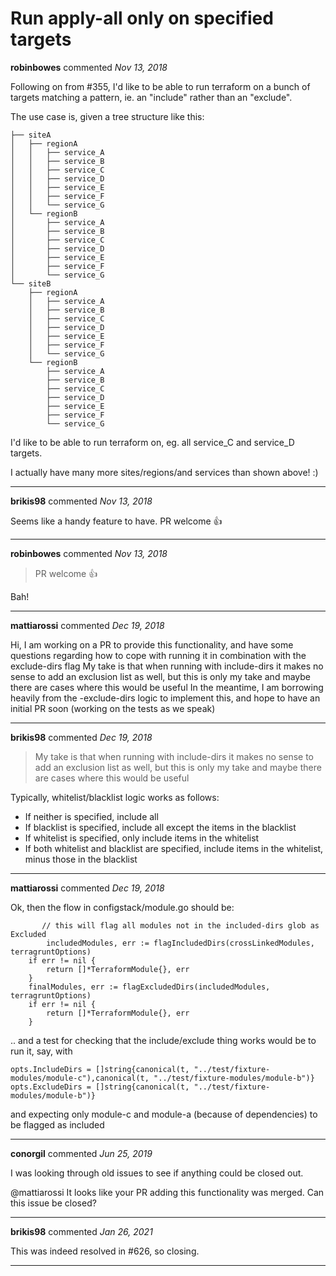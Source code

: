# Run apply-all only on specified targets

**robinbowes** commented *Nov 13, 2018*

Following on from #355, I'd like to be able to run terraform on a bunch of targets matching a pattern, ie. an "include" rather than an "exclude".

The use case is, given a tree structure like this:

```
├── siteA
│   ├── regionA
│   │   ├── service_A
│   │   ├── service_B
│   │   ├── service_C
│   │   ├── service_D
│   │   ├── service_E
│   │   ├── service_F
│   │   └── service_G
│   └── regionB
│       ├── service_A
│       ├── service_B
│       ├── service_C
│       ├── service_D
│       ├── service_E
│       ├── service_F
│       └── service_G
└── siteB
    ├── regionA
    │   ├── service_A
    │   ├── service_B
    │   ├── service_C
    │   ├── service_D
    │   ├── service_E
    │   ├── service_F
    │   └── service_G
    └── regionB
        ├── service_A
        ├── service_B
        ├── service_C
        ├── service_D
        ├── service_E
        ├── service_F
        └── service_G
```

I'd like to be able to run terraform on, eg. all service_C and service_D targets.

I actually have many more sites/regions/and services than shown above! :)
<br />
***


**brikis98** commented *Nov 13, 2018*

Seems like a handy feature to have. PR welcome 👍 
***

**robinbowes** commented *Nov 13, 2018*

> PR welcome 👍

Bah!
***

**mattiarossi** commented *Dec 19, 2018*

Hi,
I am working on a PR to provide this functionality, and have some questions regarding how to cope with running it in combination with the exclude-dirs flag
My take is that when running with include-dirs it makes no sense to add an exclusion list as well, but this is only my take and maybe there are cases where this would be useful
In the meantime, I am borrowing heavily from the -exclude-dirs logic to implement this, and hope to have an initial PR soon (working on the tests as we speak)
***

**brikis98** commented *Dec 19, 2018*

> My take is that when running with include-dirs it makes no sense to add an exclusion list as well, but this is only my take and maybe there are cases where this would be useful

Typically, whitelist/blacklist logic works as follows:

* If neither is specified, include all
* If blacklist is specified, include all except the items in the blacklist
* If whitelist is specified, only include items in the whitelist
* If both whitelist and blacklist are specified, include items in the whitelist, minus those in the blacklist
***

**mattiarossi** commented *Dec 19, 2018*

Ok, then the flow in configstack/module.go should be:

```
       // this will flag all modules not in the included-dirs glob as Excluded
        includedModules, err := flagIncludedDirs(crossLinkedModules, terragruntOptions)
	if err != nil {
		return []*TerraformModule{}, err
	}
	finalModules, err := flagExcludedDirs(includedModules, terragruntOptions)
	if err != nil {
		return []*TerraformModule{}, err
	}

```

.. and a test for checking that the include/exclude thing works would be to run it, say, with

```
opts.IncludeDirs = []string{canonical(t, "../test/fixture-modules/module-c"),canonical(t, "../test/fixture-modules/module-b")}
opts.ExcludeDirs = []string{canonical(t, "../test/fixture-modules/module-b")}
```

and expecting only module-c and module-a (because of dependencies) to be flagged as included

***

**conorgil** commented *Jun 25, 2019*

I was looking through old issues to see if anything could be closed out.

@mattiarossi It looks like your PR adding this functionality was merged. Can this issue be closed?
***

**brikis98** commented *Jan 26, 2021*

This was indeed resolved in #626, so closing.
***

